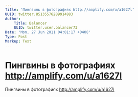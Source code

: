 ```yaml
---
Title: 'Пингвины в фотографиях http://amplify.com/u/a1627l'
UUID: twitter.85135576289914883
Author:
    Title: Balancer
    UUID: twitter.user.balancer73
Date: 'Mon, 27 Jun 2011 04:01:17 +0400'
Type: Post
Markup: Text
---
```


# Пингвины в фотографиях http://amplify.com/u/a1627l

Пингвины в фотографиях http://amplify.com/u/a1627l